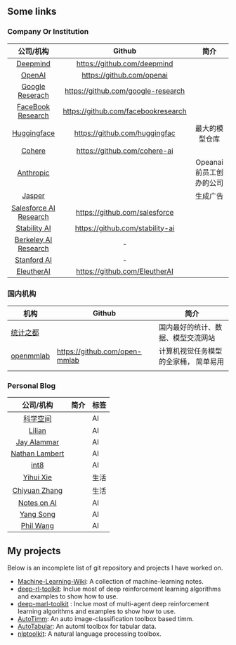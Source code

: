 ## Some links

### Company Or Institution
|                             公司/机构                             |               Github                |           简介           |
| :---------------------------------------------------------------: | :---------------------------------: | :----------------------: |
|               [Deepmind](https://www.deepmind.com/)               |     https://github.com/deepmind     |                          |
|                [OpenAI](https://openai.com/blog/)                 |      https://github.com/openai      |                          |
|           [Google Reserach](https://ai.googleblog.com/)           | https://github.com/google-research  |                          |
|         [FaceBook Research](https://ai.facebook.com/blog)         | https://github.com/facebookresearch |                          |
|            [Huggingface](https://huggingface.co/blog)             |    https://github.com/huggingfac    |      最大的模型仓库      |
|                 [Cohere](https://txt.cohere.ai/)                  |    https://github.com/cohere-ai     |                          |
|              [Anthropic](https://www.anthropic.com/)              |                                     | Opeanai 前员工创办的公司 |
|                 [Jasper](https://www.jasper.ai/)                  |                                     |         生成广告         |
| [Salesforce AI Research](https://blog.salesforceairesearch.com/)  |    https://github.com/salesforce    |                          |
|          [Stability AI](https://platform.stability.ai/)           |   https://github.com/stability-ai   |                          |
| [Berkeley AI Research](https://bair.berkeley.edu/blog/?refresh=1) |                  -                  |                          |
|           [Stanford AI](https://ai.stanford.edu/blog/)            |                  -                  |                          |
|               [EleutherAI](http://www.eleuther.ai/)               |    https://github.com/EleutherAI    |                          |

### 国内机构

| 机构                          | Github                        | 简介                                  |
| ----------------------------- | ----------------------------- | ------------------------------------- |
| [统计之都](https://cosx.org/) |                               | 国内最好的统计、数据、模型交流网站    |
| [openmmlab]()                 | https://github.com/open-mmlab | 计算机视觉任务模型的全家桶， 简单易用 |
|                               |                               |                                       |

### Personal Blog

|                    公司/机构                     | 简介  | 标签 |
| :----------------------------------------------: | :---: | ----- |
|        [科学空间](https://spaces.ac.cn/)         ||AI|
|     [Lilian](https://lilianweng.github.io/)      ||AI|
|    [Jay Alammar](https://jalammar.github.io/)    ||AI|
| [Nathan Lambert](https://robotic.substack.com/)  ||AI|
|             [int8](https://int8.io/)             ||AI|
|         [Yihui Xie](https://yihui.org/)          ||生活|
|      [Chiyuan Zhang](https://pluskid.org/)       ||生活|
| [Notes on AI](https://notesonai.com/Notes+on+AI) ||AI|
|       [Yang Song](https://yang-song.net/)        ||AI|
|    [Phil Wang](https://github.com/lucidrains)    ||AI|

## My projects

Below is an incomplete list of git repository and projects I have worked on.

- [Machine-Learning-Wiki](https://jianzhnie.github.io/machine-learning-wiki/): A collection of machine-learning notes.
- [deep-rl-toolkit](https://github.com/jianzhnie/deep-rl-toolkit): Inclue most of deep reinforcement learning algorithms and examples to show how to use.
- [deep-marl-toolkit](https://github.com/jianzhnie/deep-marl-toolkit) : Inclue most of multi-agent deep reinforcement learning algorithms and examples to show how to use.
- [AutoTimm](https://github.com/jianzhnie/AutoTimm): An auto image-classification toolbox based timm.
- [AutoTabular](https://github.com/jianzhnie/AutoTabular): An automl  toolbox for tabular data.
- [nlptoolkit](https://github.com/jianzhnie/nlp-toolkit): A natural language processing toolbox.
